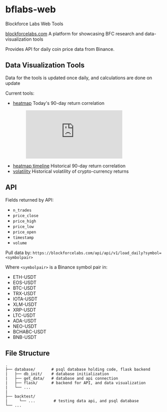 # bflabs-web
Blockforce Labs Web Tools

[blockforcelabs.com](https://blockforcelabs.com/)
A platform for showcasing BFC research and data-visualization tools

Provides API for daily coin price data from Binance.

## Data Visualization Tools 

Data for the tools is updated once daily, and calculations are done on update

Current tools:

* [heatmap](https://blockforcelabs.com/api/heatmap) Today's 90-day return correlation
    <figure class="img_container">
      <iframe src="https://blockforcelabs.com/api/heatmap" frameborder="0"> </iframe>
    </figure>
* [heatmap timeline](https://blockforcelabs.com/api/heatmap_timeline) Historical 90-day return correlation
* [volatility](https://blockforcelabs.com/api/volatility) Historical volatility of crypto-currency returns

## API
Fields returned by API:
* `n_trades`
* `price_close`
* `price_high`
* `price_low`
* `price_open`
* `timestamp`
* `volume`

Pull data by: `https://blockforcelabs.com/api/api/v1/load_daily?symbol=<symbolpair>`

Where `<symbolpair>` is a Binance symbol pair in:

- ETH-USDT
- EOS-USDT
- BTC-USDT
- TRX-USDT
- IOTA-USDT
- XLM-USDT
- XRP-USDT
- LTC-USDT
- ADA-USDT
- NEO-USDT
- BCHABC-USDT
- BNB-USDT


## File Structure

    .
    ├── database/       # psql database holding code, flask backend
    |   ├── db_init/    # database initialization
    |   ├── get_data/   # database and api connection
    |   ├── flask/      # backend for API, and data visualization       
    |   └── ...
    |
    ├── backtest/
    |     └── ...        # testing data api, and psql database
    └── ...
